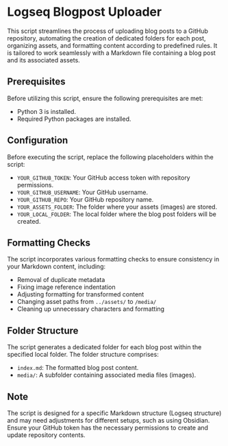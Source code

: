 # Logseq Blogpost Uploader

This script streamlines the process of uploading blog posts to a GitHub repository, automating the creation of dedicated folders for each post, organizing assets, and formatting content according to predefined rules. It is tailored to work seamlessly with a Markdown file containing a blog post and its associated assets.

## Prerequisites
Before utilizing this script, ensure the following prerequisites are met:
- Python 3 is installed.
- Required Python packages are installed.

## Configuration
Before executing the script, replace the following placeholders within the script:
- `YOUR_GITHUB_TOKEN`: Your GitHub access token with repository permissions.
- `YOUR_GITHUB_USERNAME`: Your GitHub username.
- `YOUR_GITHUB_REPO`: Your GitHub repository name.
- `YOUR_ASSETS_FOLDER`: The folder where your assets (images) are stored.
- `YOUR_LOCAL_FOLDER`: The local folder where the blog post folders will be created.

## Formatting Checks
The script incorporates various formatting checks to ensure consistency in your Markdown content, including:
- Removal of duplicate metadata
- Fixing image reference indentation
- Adjusting formatting for transformed content
- Changing asset paths from `../assets/` to `/media/`
- Cleaning up unnecessary characters and formatting

## Folder Structure
The script generates a dedicated folder for each blog post within the specified local folder. The folder structure comprises:
- `index.md`: The formatted blog post content.
- `media/`: A subfolder containing associated media files (images).

## Note
The script is designed for a specific Markdown structure (Logseq structure) and may need adjustments for different setups, such as using Obsidian. Ensure your GitHub token has the necessary permissions to create and update repository contents.
